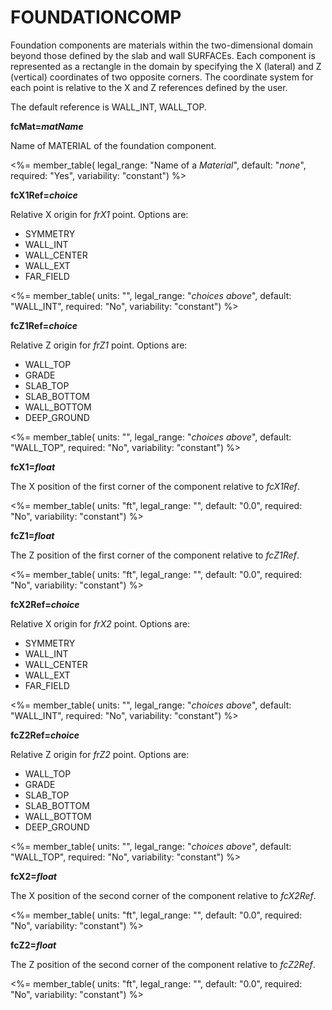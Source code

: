 # FOUNDATIONCOMP

Foundation components are materials within the two-dimensional domain beyond those defined by the slab and wall SURFACEs. Each component is represented as a rectangle in the domain by specifying the X (lateral) and Z (vertical) coordinates of two opposite corners. The coordinate system for each point is relative to the X and Z references defined by the user.

<!-- TODO: Insert diagram of references -->

The default reference is WALL_INT, WALL_TOP.

**fcMat=*matName***

Name of MATERIAL of the foundation component.

<%= member_table(
  legal_range: "Name of a *Material*",
  default: "*none*",
  required: "Yes",
  variability: "constant") %>

**fcX1Ref=*choice***

Relative X origin for *frX1* point. Options are:

- SYMMETRY
- WALL_INT
- WALL_CENTER
- WALL_EXT
- FAR_FIELD

<%= member_table(
  units: "",
  legal_range: "*choices above*",
  default: "WALL_INT",
  required: "No",
  variability: "constant") %>

**fcZ1Ref=*choice***

Relative Z origin for *frZ1* point. Options are:

- WALL_TOP
- GRADE
- SLAB_TOP
- SLAB_BOTTOM
- WALL_BOTTOM
- DEEP_GROUND

<%= member_table(
  units: "",
  legal_range: "*choices above*",
  default: "WALL_TOP",
  required: "No",
  variability: "constant") %>

**fcX1=*float***

The X position of the first corner of the component relative to *fcX1Ref*.

<%= member_table(
  units: "ft",
  legal_range: "",
  default: "0.0",
  required: "No",
  variability: "constant") %>

**fcZ1=*float***

The Z position of the first corner of the component relative to *fcZ1Ref*.

<%= member_table(
  units: "ft",
  legal_range: "",
  default: "0.0",
  required: "No",
  variability: "constant") %>

**fcX2Ref=*choice***

Relative X origin for *frX2* point. Options are:

- SYMMETRY
- WALL_INT
- WALL_CENTER
- WALL_EXT
- FAR_FIELD

<%= member_table(
  units: "",
  legal_range: "*choices above*",
  default: "WALL_INT",
  required: "No",
  variability: "constant") %>

**fcZ2Ref=*choice***

Relative Z origin for *frZ2* point. Options are:

- WALL_TOP
- GRADE
- SLAB_TOP
- SLAB_BOTTOM
- WALL_BOTTOM
- DEEP_GROUND

<%= member_table(
  units: "",
  legal_range: "*choices above*",
  default: "WALL_TOP",
  required: "No",
  variability: "constant") %>

**fcX2=*float***

The X position of the second corner of the component relative to *fcX2Ref*.

<%= member_table(
  units: "ft",
  legal_range: "",
  default: "0.0",
  required: "No",
  variability: "constant") %>

**fcZ2=*float***

The Z position of the second corner of the component relative to *fcZ2Ref*.

<%= member_table(
  units: "ft",
  legal_range: "",
  default: "0.0",
  required: "No",
  variability: "constant") %>
